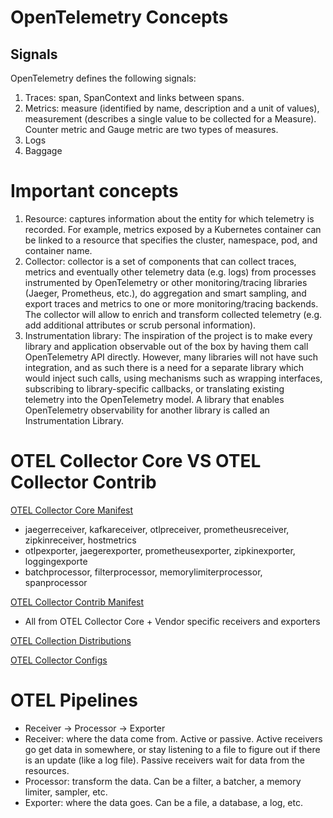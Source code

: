 # OpenTelemetry Concepts

## Signals

OpenTelemetry defines the following signals:

1. Traces: span, SpanContext and links between spans.
2. Metrics: measure (identified by name, description and a unit of values), measurement
   (describes a single value to be collected for a Measure). Counter metric and Gauge metric
   are two types of measures.
3. Logs
4. Baggage

# Important concepts

1. Resource: captures information about the entity for which telemetry is recorded. For
   example, metrics exposed by a Kubernetes container can be linked to a resource that specifies
   the cluster, namespace, pod, and container name.
2. Collector: collector is a set of components that can collect traces, metrics and eventually
   other telemetry data (e.g. logs) from processes instrumented by OpenTelemetry or other
   monitoring/tracing libraries (Jaeger, Prometheus, etc.), do aggregation and smart sampling,
   and export traces and metrics to one or more monitoring/tracing backends. The collector will
   allow to enrich and transform collected telemetry (e.g. add additional attributes or scrub
   personal information).
3. Instrumentation library: The inspiration of the project is to make every library and
   application observable out of the box by having them call OpenTelemetry API directly.
   However, many libraries will not have such integration, and as such there is a need for a
   separate library which would inject such calls, using mechanisms such as wrapping interfaces,
   subscribing to library-specific callbacks, or translating existing telemetry into the
   OpenTelemetry model. A library that enables OpenTelemetry observability for another library is
   called an Instrumentation Library.

# OTEL Collector Core VS OTEL Collector Contrib

[OTEL Collector Core Manifest](https://github.com/open-telemetry/opentelemetry-collector-releases/blob/main/distributions/otelcol/manifest.yaml)

- jaegerreceiver, kafkareceiver, otlpreceiver, prometheusreceiver, zipkinreceiver, hostmetrics
- otlpexporter, jaegerexporter, prometheusexporter, zipkinexporter, loggingexporte
- batchprocessor, filterprocessor, memorylimiterprocessor, spanprocessor

[OTEL Collector Contrib Manifest](https://github.com/open-telemetry/opentelemetry-collector-releases/blob/main/distributions/otelcol-contrib/manifest.yaml)

- All from OTEL Collector Core + Vendor specific receivers and exporters

[OTEL Collection Distributions](https://github.com/jpkrohling/otelcol-distributions)

[OTEL Collector Configs](https://github.com/jpkrohling/otelcol-configs/tree/main)

# OTEL Pipelines

- Receiver -> Processor -> Exporter
- Receiver: where the data come from. Active or passive. Active receivers go get data in somewhere, or stay listening to
  a file to figure out if there is an update (like a log file). Passive receivers wait for data from the resources.
- Processor: transform the data. Can be a filter, a batcher, a memory limiter, sampler, etc.
- Exporter: where the data goes. Can be a file, a database, a log, etc.